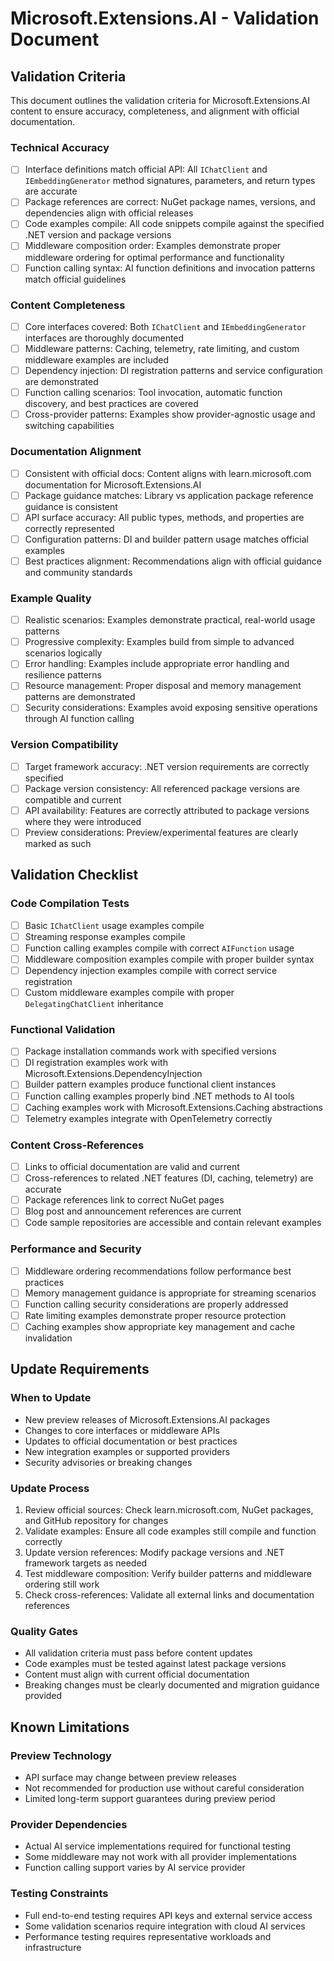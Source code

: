 # Microsoft.Extensions.AI - Validation Document

## Validation Criteria

This document outlines the validation criteria for Microsoft.Extensions.AI content to ensure accuracy, completeness, and alignment with official documentation.

### Technical Accuracy

- [ ] Interface definitions match official API: All `IChatClient` and `IEmbeddingGenerator` method signatures, parameters, and return types are accurate
- [ ] Package references are correct: NuGet package names, versions, and dependencies align with official releases
- [ ] Code examples compile: All code snippets compile against the specified .NET version and package versions
- [ ] Middleware composition order: Examples demonstrate proper middleware ordering for optimal performance and functionality
- [ ] Function calling syntax: AI function definitions and invocation patterns match official guidelines

### Content Completeness

- [ ] Core interfaces covered: Both `IChatClient` and `IEmbeddingGenerator` interfaces are thoroughly documented
- [ ] Middleware patterns: Caching, telemetry, rate limiting, and custom middleware examples are included
- [ ] Dependency injection: DI registration patterns and service configuration are demonstrated
- [ ] Function calling scenarios: Tool invocation, automatic function discovery, and best practices are covered
- [ ] Cross-provider patterns: Examples show provider-agnostic usage and switching capabilities

### Documentation Alignment

- [ ] Consistent with official docs: Content aligns with learn.microsoft.com documentation for Microsoft.Extensions.AI
- [ ] Package guidance matches: Library vs application package reference guidance is consistent
- [ ] API surface accuracy: All public types, methods, and properties are correctly represented
- [ ] Configuration patterns: DI and builder pattern usage matches official examples
- [ ] Best practices alignment: Recommendations align with official guidance and community standards

### Example Quality

- [ ] Realistic scenarios: Examples demonstrate practical, real-world usage patterns
- [ ] Progressive complexity: Examples build from simple to advanced scenarios logically
- [ ] Error handling: Examples include appropriate error handling and resilience patterns
- [ ] Resource management: Proper disposal and memory management patterns are demonstrated
- [ ] Security considerations: Examples avoid exposing sensitive operations through AI function calling

### Version Compatibility

- [ ] Target framework accuracy: .NET version requirements are correctly specified
- [ ] Package version consistency: All referenced package versions are compatible and current
- [ ] API availability: Features are correctly attributed to package versions where they were introduced
- [ ] Preview considerations: Preview/experimental features are clearly marked as such

## Validation Checklist

### Code Compilation Tests

- [ ] Basic `IChatClient` usage examples compile
- [ ] Streaming response examples compile
- [ ] Function calling examples compile with correct `AIFunction` usage
- [ ] Middleware composition examples compile with proper builder syntax
- [ ] Dependency injection examples compile with correct service registration
- [ ] Custom middleware examples compile with proper `DelegatingChatClient` inheritance

### Functional Validation

- [ ] Package installation commands work with specified versions
- [ ] DI registration examples work with Microsoft.Extensions.DependencyInjection
- [ ] Builder pattern examples produce functional client instances
- [ ] Function calling examples properly bind .NET methods to AI tools
- [ ] Caching examples work with Microsoft.Extensions.Caching abstractions
- [ ] Telemetry examples integrate with OpenTelemetry correctly

### Content Cross-References

- [ ] Links to official documentation are valid and current
- [ ] Cross-references to related .NET features (DI, caching, telemetry) are accurate
- [ ] Package references link to correct NuGet pages
- [ ] Blog post and announcement references are current
- [ ] Code sample repositories are accessible and contain relevant examples

### Performance and Security

- [ ] Middleware ordering recommendations follow performance best practices
- [ ] Memory management guidance is appropriate for streaming scenarios
- [ ] Function calling security considerations are properly addressed
- [ ] Rate limiting examples demonstrate proper resource protection
- [ ] Caching examples show appropriate key management and cache invalidation

## Update Requirements

### When to Update

- New preview releases of Microsoft.Extensions.AI packages
- Changes to core interfaces or middleware APIs
- Updates to official documentation or best practices
- New integration examples or supported providers
- Security advisories or breaking changes

### Update Process

1. Review official sources: Check learn.microsoft.com, NuGet packages, and GitHub repository for changes
2. Validate examples: Ensure all code examples still compile and function correctly
3. Update version references: Modify package versions and .NET framework targets as needed
4. Test middleware composition: Verify builder patterns and middleware ordering still work
5. Check cross-references: Validate all external links and documentation references

### Quality Gates

- All validation criteria must pass before content updates
- Code examples must be tested against latest package versions
- Content must align with current official documentation
- Breaking changes must be clearly documented and migration guidance provided

## Known Limitations

### Preview Technology

- API surface may change between preview releases
- Not recommended for production use without careful consideration
- Limited long-term support guarantees during preview period

### Provider Dependencies

- Actual AI service implementations required for functional testing
- Some middleware may not work with all provider implementations
- Function calling support varies by AI service provider

### Testing Constraints

- Full end-to-end testing requires API keys and external service access
- Some validation scenarios require integration with cloud AI services
- Performance testing requires representative workloads and infrastructure